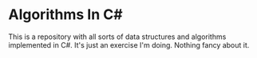 # Algorithms In C# 

This is a repository with all sorts of data structures and algorithms implemented in C#. It's just an exercise I'm doing. Nothing fancy about it.

